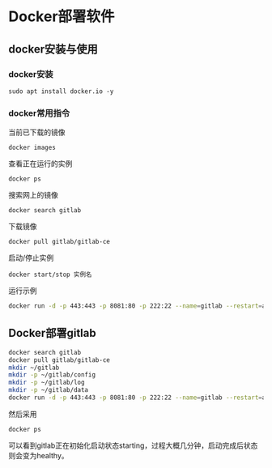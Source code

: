 # Docker部署软件

## docker安装与使用

### docker安装

```
sudo apt install docker.io -y
```

### docker常用指令

当前已下载的镜像

```
docker images
```

查看正在运行的实例

```
docker ps
```

搜索网上的镜像

```
docker search gitlab
```

下载镜像

```
docker pull gitlab/gitlab-ce
```

启动/停止实例

```
docker start/stop 实例名
```

运行示例

```bash
docker run -d -p 443:443 -p 8081:80 -p 222:22 --name=gitlab --restart=always -v /home/zdwp/gitlab/config:/etc/gitlab -v /home/zdwp/gitlab/log:/var/log/gitlab -v /home/zdwp/gitlab/data:/var/opt/gitlab ffadb2afd260
```

## Docker部署gitlab

```bash
docker search gitlab
docker pull gitlab/gitlab-ce
mkdir ~/gitlab
mkdir -p ~/gitlab/config
mkdir -p ~/gitlab/log
mkdir -p ~/gitlab/data
docker run -d -p 443:443 -p 8081:80 -p 222:22 --name=gitlab --restart=always -v /home/zdwp/gitlab/config:/etc/gitlab -v /home/zdwp/gitlab/log:/var/log/gitlab -v /home/zdwp/gitlab/data:/var/opt/gitlab ffadb2afd260
```

然后采用

```
docker ps
```

可以看到gitlab正在初始化启动状态starting，过程大概几分钟，启动完成后状态则会变为healthy。